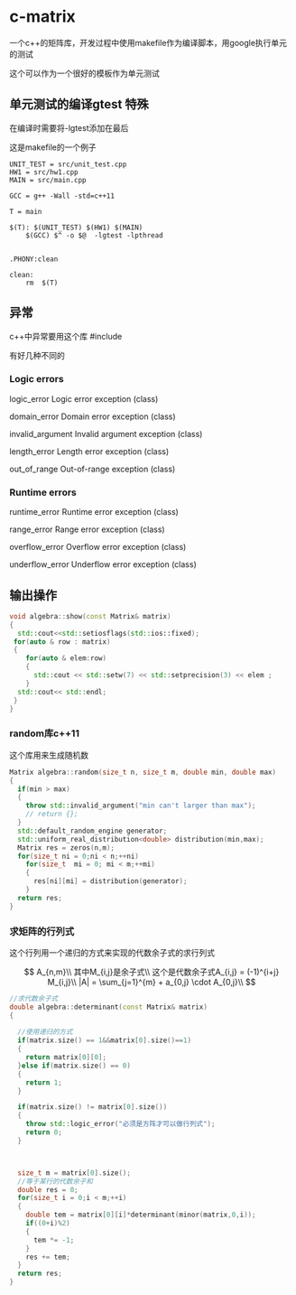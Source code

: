 # c-matrix

一个c++的矩阵库，开发过程中使用makefile作为编译脚本，用google执行单元的测试

这个可以作为一个很好的模板作为单元测试


## 单元测试的编译gtest 特殊

在编译时需要将-lgtest添加在最后

这是makefile的一个例子
```
UNIT_TEST = src/unit_test.cpp
HW1 = src/hw1.cpp
MAIN = src/main.cpp

GCC = g++ -Wall -std=c++11 

T = main

$(T): $(UNIT_TEST) $(HW1) $(MAIN)
	$(GCC) $^ -o $@  -lgtest -lpthread


.PHONY:clean

clean:
	rm  $(T)
```

## 异常<stdexcept>

c++中异常要用这个库
#include <stdexcept>

有好几种不同的
### Logic errors

logic_error	Logic error exception (class)

domain_error	Domain error exception (class)

invalid_argument	Invalid argument exception (class)

length_error	Length error exception (class)

out_of_range	Out-of-range exception (class)

### Runtime errors
runtime_error	Runtime error exception (class)

range_error	Range error exception (class)

overflow_error	Overflow error exception (class)

underflow_error	Underflow error exception (class)


## 输出操作<iomanip>

```c++
void algebra::show(const Matrix& matrix)
{
  std::cout<<std::setiosflags(std::ios::fixed);  
 for(auto & row : matrix)
 {
    for(auto & elem:row)
    {
      std::cout << std::setw(7) << std::setprecision(3) << elem ;
    }
  std::cout<< std::endl;
 }
}
```


### random库c++11
这个库用来生成随机数
```c++
Matrix algebra::random(size_t n, size_t m, double min, double max)
{
  if(min > max)
  {
    throw std::invalid_argument("min can't larger than max");
    // return {};
  }
  std::default_random_engine generator;
  std::uniform_real_distribution<double> distribution(min,max);
  Matrix res = zeros(n,m);
  for(size_t ni = 0;ni < n;++ni)
    for(size_t  mi = 0; mi < m;++mi)
    {
      res[ni][mi] = distribution(generator);
    }
  return res;
} 
```

### 求矩阵的行列式

这个行列用一个递归的方式来实现的代数余子式的求行列式


$$
A_{n,m}\\
其中M_{i,j}是余子式\\
这个是代数余子式A_{i,j} = (-1)^{i+j} M_{i,j}\\
|A| = \sum_{j=1}^{m} + a_{0,j} \cdot A_{0,j}\\
$$

```c++
//求代数余子式
double algebra::determinant(const Matrix& matrix)
{
  
  //使用递归的方式
  if(matrix.size() == 1&&matrix[0].size()==1)
  {
    return matrix[0][0];
  }else if(matrix.size() == 0)
  {
    return 1;
  }

  if(matrix.size() != matrix[0].size())
  {
    throw std::logic_error("必须是方阵才可以做行列式");
    return 0;
  }



  size_t m = matrix[0].size();
  //等于某行的代数余子和
  double res = 0;
  for(size_t i = 0;i < m;++i)
  {
    double tem = matrix[0][i]*determinant(minor(matrix,0,i));
    if((0+i)%2)
    {
      tem *= -1;
    }
    res += tem;
  }
  return res;
}
```



